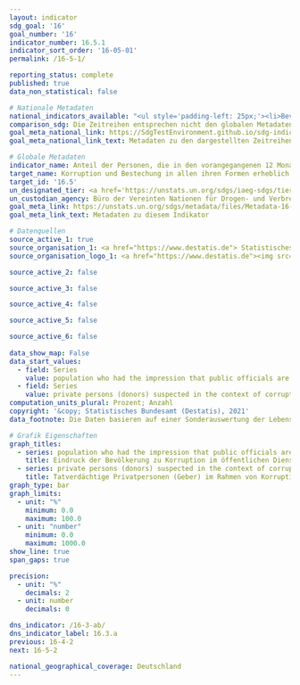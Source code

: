 ```yaml
---
layout: indicator    
sdg_goal: '16'    
goal_number: '16'    
indicator_number: 16.5.1    
indicator_sort_order: '16-05-01'    
permalink: /16-5-1/    

reporting_status: complete    
published: true    
data_non_statistical: false    

# Nationale Metadaten    
national_indicators_available: "<ul style='padding-left: 25px;'><li>Bevölkerung, die den Eindruck hatte, dass Beschäftigte des öffentlichen Dienstes während ihrer Interaktionen mit öffentlichen Einrichtungen in den vergangenen zwei Jahren bestechlich waren</li> <li> Tatverdächtige Privatpersonen (Geber) im Rahmen von Korruptionsstraftaten</li></ul>"    
comparison_sdg: Die Zeitreihen entsprechen nicht den globalen Metadaten, bieten aber zusätzliche Informationen.    
goal_meta_national_link: https://SdgTestEnvironment.github.io/sdg-indicators/public/MetaDe/16.5.1.pdf    
goal_meta_national_link_text: Metadaten zu den dargestellten Zeitreihen    

# Globale Metadaten    
indicator_name: Anteil der Personen, die in den vorangegangenen 12 Monaten mindestens einen Kontakt mit einem öffentlichen Bediensteten hatten und eine Bestechungszahlung an diesen geleistet haben oder von diesem dazu aufgefordert wurden    
target_name: Korruption und Bestechung in allen ihren Formen erheblich reduzieren    
target_id: '16.5'    
un_designated_tier: <a href='https://unstats.un.org/sdgs/iaeg-sdgs/tier-classification/' title='Klicken Sie hier um weitere Informationen zur UN-Tier-Klassifikation zu erhalten.'  target='_blank'>Tier II</a>    
un_custodian_agency: Büro der Vereinten Nationen für Drogen- und Verbrechensbekämpfung (UNODC)    
goal_meta_link: https://unstats.un.org/sdgs/metadata/files/Metadata-16-05-01.pdf    
goal_meta_link_text: Metadaten zu diesem Indikator        

# Datenquellen
source_active_1: true
source_organisation_1: <a href="https://www.destatis.de"> Statistisches Bundesamt (Destatis) </a>
source_organisation_logo_1: <a href="https://www.destatis.de"><img src="https://g205sdgs.github.io/sdg-indicators/public/OrgImgDe/destatis.png" alt="Logo destatis" style="height:60px; width:148px"/></a>

source_active_2: false

source_active_3: false

source_active_4: false

source_active_5: false

source_active_6: false
    
data_show_map: False    
data_start_values: 
  - field: Series
    value: population who had the impression that public officials are corruptible
  - field: Series
    value: private persons (donors) suspected in the context of corruption offences    
computation_units_plural: Prozent; Anzahl    
copyright: '&copy; Statistisches Bundesamt (Destatis), 2021'    
data_footnote: Die Daten basieren auf einer Sonderauswertung der Lebenslagenbefragung und sind nicht öffentlich zugänglich.    

# Grafik Eigenschaften    
graph_titles:
  - series: population who had the impression that public officials are corruptible
    title: Eindruck der Bevölkerung zu Korruption im öffentlichen Dienst
  - series: private persons (donors) suspected in the context of corruption offences
    title: Tatverdächtige Privatpersonen (Geber) im Rahmen von Korruptionsstraftaten    
graph_type: bar    
graph_limits:
  - unit: "%"
    minimum: 0.0
    maximum: 100.0
  - unit: "number"
    minimum: 0.0
    maximum: 1000.0
show_line: true
span_gaps: true

precision:
  - unit: "%"
    decimals: 2
  - unit: number
    decimals: 0    

dns_indicator: /16-3-ab/
dns_indicator_label: 16.3.a
previous: 16-4-2    
next: 16-5-2    

national_geographical_coverage: Deutschland    
---
```


<span></span>